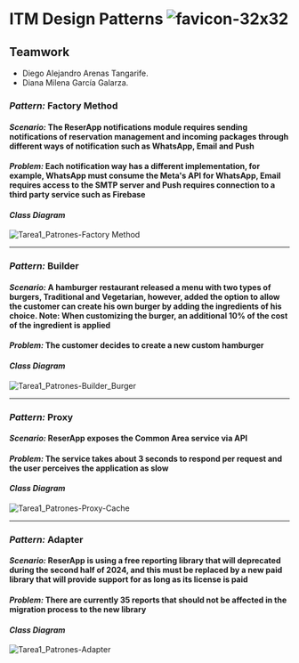 # ITM Design Patterns  ![favicon-32x32](https://github.com/dtarenas/ITM.DesignPatterns/assets/42014718/b987e36b-5ca4-46c7-96ba-8602caaee562)

## Teamwork
- Diego Alejandro Arenas Tangarife.
- Diana Milena García Galarza.


### *Pattern:* Factory Method
#### *Scenario:* The ReserApp notifications module requires sending notifications of reservation management and incoming packages through different ways of notification such as WhatsApp, Email and Push
#### *Problem:* Each notification way has a different implementation, for example, WhatsApp must consume the Meta's API for WhatsApp, Email requires access to the SMTP server and Push requires connection to a third party service such as Firebase
#### *Class Diagram*
![Tarea1_Patrones-Factory Method](https://github.com/dtarenas/ITM.DesignPatterns/assets/42014718/76e1b85a-7a64-4db6-8b34-2653b88c48c8)

-------------

### *Pattern:* Builder
#### *Scenario:* A hamburger restaurant released a menu with two types of burgers, Traditional and Vegetarian, however, added the option to allow the customer can create his own burger by adding the ingredients of his choice. Note: When customizing the burger, an additional 10% of the cost of the ingredient is applied
#### *Problem:* The customer decides to create a new custom hamburger
#### *Class Diagram*
![Tarea1_Patrones-Builder_Burger](https://github.com/dtarenas/ITM.DesignPatterns/assets/42014718/d22f50af-cf3b-4ffa-9d0e-8a9ad6435a01)

-------------

### *Pattern:* Proxy
#### *Scenario:* ReserApp exposes the Common Area service via API
#### *Problem:* The service takes about 3 seconds to respond per request and the user perceives the application as slow
#### *Class Diagram*
![Tarea1_Patrones-Proxy-Cache](https://github.com/dtarenas/ITM.DesignPatterns/assets/42014718/6f60252c-6bdc-427e-b9a8-bf564f211261)

-------------

### *Pattern:* Adapter
#### *Scenario:* ReserApp is using a free reporting library that will deprecated during the second half of 2024, and this must be replaced by a new paid library that will provide support for as long as its license is paid
#### *Problem:* There are currently 35 reports that should not be affected in the migration process to the new library
#### *Class Diagram*
![Tarea1_Patrones-Adapter](https://github.com/dtarenas/ITM.DesignPatterns/assets/42014718/eec9da37-3a83-4538-9ddf-40786055f832)
